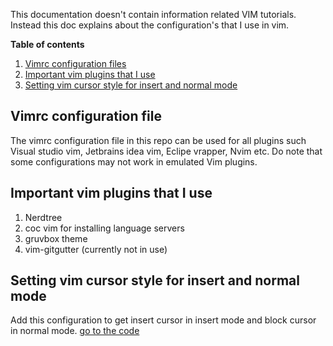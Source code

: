 This documentation doesn't contain information related VIM tutorials.  Instead this doc explains about the configuration's that I use in vim.

**Table of contents**

1.  [Vimrc configuration files](#vimrc-configuration-file)
2.  [Important vim plugins that I use](#important-vim-plugins-that-i-use)
3.  [Setting vim cursor style for insert and normal mode](#setting-vim-cursor-style-for-insert-and-normal-mode)


## Vimrc configuration file

The vimrc configuration file in this repo can be used for all plugins such Visual studio vim, Jetbrains idea vim, Eclipe vrapper, Nvim etc.  Do note that some configurations may not work in emulated Vim plugins.

## Important vim plugins that I use

1. Nerdtree
2. coc vim for installing language servers
3. gruvbox theme
4. vim-gitgutter (currently not in use)

## Setting vim cursor style for insert and normal mode

Add this configuration to get insert cursor in insert mode and block cursor in normal mode. [go to the code](https://github.com/sathishsekarss/Configuration-Files/blob/master/.vimrc#L89)
